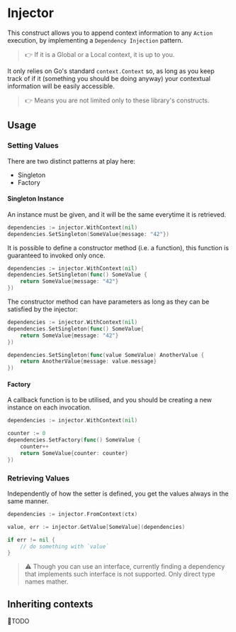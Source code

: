 # Injector

This construct allows you to append context information to any `Action` execution, by implementing a `Dependency Injection` pattern.

> 👉 If it is a Global or a Local context, it is up to you.

It only relies on Go's standard `context.Context` so, as long as you keep track of if it (something you should be doing anyway) your contextual information will be easily accessible.

> 👉 Means you are not limited only to these library's constructs. 

## Usage

### Setting Values

There are two distinct patterns at play here:

- Singleton
- Factory

#### Singleton Instance

An instance must be given, and it will be the same everytime it is retrieved.

```go
dependencies := injector.WithContext(nil)
dependencies.SetSingleton(SomeValue{message: "42"})
```

It is possible to define a constructor method (i.e. a function), this function is guaranteed to invoked only once.

```go
dependencies := injector.WithContext(nil)
dependencies.SetSingleton(func() SomeValue {
	return SomeValue{message: "42"}
})
```

The constructor method can have parameters as long as they can be satisfied by the injector:

```go
dependencies := injector.WithContext(nil)
dependencies.SetSingleton(func() SomeValue{
    return SomeValue{message: "42"}
})

dependencies.SetSingleton(func(value SomeValue) AnotherValue {
    return AnotherValue{message: value.message}
})
```

#### Factory

A callback function is to be utilised, and you should be creating a new instance on each invocation.

```go
dependencies := injector.WithContext(nil)

counter := 0
dependencies.SetFactory(func() SomeValue {
    counter++
    return SomeValue{counter: counter}
})
```

### Retrieving Values

Independently of how the setter is defined, you get the values always in the same manner.

```go
dependencies := injector.FromContext(ctx)

value, err := injector.GetValue[SomeValue](dependencies)

if err != nil {
	// do something with `value`
}
```

> ⚠️ Though you can use an interface, currently finding a dependency that implements such interface is not supported.
> Only direct type names mather.

## Inheriting contexts

🚧TODO
